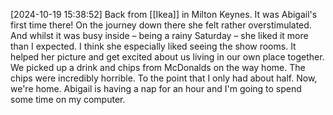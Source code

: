 [2024-10-19 15:38:52] Back from [[Ikea]] in Milton Keynes.
It was Abigail's first time there! On the journey down there she felt rather overstimulated. And whilst it was busy inside – being a rainy Saturday – she liked it more than I expected. I think she especially liked seeing the show rooms. It helped her picture and get excited about us living in our own place together. We picked up a drink and chips from McDonalds on the way home. The chips were incredibly horrible. To the point that I only had about half. Now, we're home. Abigail is having a nap for an hour and I'm going to spend some time on my computer.
